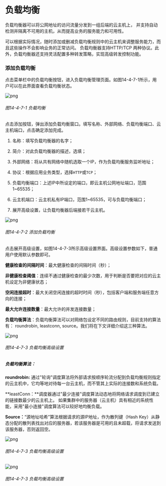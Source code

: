# 负载均衡

负载均衡器可以将公网地址的访问流量分发到一组后端的云主机上， 并支持自动检测并隔离不可用的主机，从而提高业务的服务能力和可用性。 

可以根据实际情况，随时添加或删减负载均衡规则中的云主机来调整服务能力，而且这些操作不会影响业务的正常访问。 负载均衡器支持HTTP/TCP 两种协议。此外，负载均衡器还支持灵活配置多种转发策略，实现高级转发控制功能。

### 添加负载均衡

点击菜单栏中的负载均衡按钮，进入负载均衡管理页面。如图14-4-7-1所示，用户可以在此界面查看负载均衡状态。


![png](../images/14-4-7-1.png "图14-4-7-1 负载均衡")
###### 图14-4-7-1  负载均衡

点击添加按钮，弹出添加负载均衡窗口。填写名称、外部网络、负载均衡端口、云主机端口，点击确定添加完成。

1. 名称：填写负载均衡器的名字；

2. 简介：对此负载均衡器的描述，选填；

3. 外部网络：将从共有网络中随机选取一个IP，作为负载均衡服务监听地址；

4. 协议：根据应用业务类型，选择`HTTP`或`TCP`；

5. 负载均衡端口：上述IP中所设定的端口，即云主机公网地址端口，范围1~65535；

6. 云主机端口：云主机私有IP端口，范围1~65535，可与负载均衡端口；

7. 展开高级设置，让负载均衡器后端接若干云主机。


![png](../images/14-4-7-2.png "图14-4-7-2 添加负载均衡")
###### 图14-4-7-2  添加负载均衡

点击展开高级设置，如图14-4-7-3所示高级设置界面。高级设置参数如下，普通用户使用默认参数即可。

**健康检查的间隔时间**：最大健康检查的间隔时间（秒）；

**非健康检查阈值**：连续不通过健康检查的最少次数，用于判断是否要把对应的云主机设定为非健康状态；

**空闲连接超时**：最大关闭空闲连接的超时时间（秒），包括客户端和服务端任意方向的连接；

**最大允许连接数量**：最大允许的并发连接数量；

**负载均衡算法**：负载均衡算法可以对网络包设定不同的路由规则，目前支持的算法有： roundrobin, leastconn, source。我们将在下文详细介绍这三种算法。

![png](../images/14-4-7-3.png "图14-4-7-3 负载均衡高级设置")
###### 图14-4-7-3  负载均衡高级设置

##### 负载均衡算法：

**roundrobin:** 通过"轮询"调度算法将外部请求按顺序轮流分配到负载均衡规则指定的云主机中，它均等地对待每一台云主机，而不管其上实际的连接数和系统负载。

**leastConn：**调度器通过"最少连接"调度算法动态地将网络请求调度到已建立的链接数最少的云主机上。 如果集群中的服务器（云主机）具有相近的系统性能，采用"最小连接"调度算法可以较好地均衡负载。

**Source：**“源地址哈希”算法根据请求的源IP地址，作为散列键（Hash Key）从静态分配的散列表找出对应的服务器，若该服务器是可用的且未超载，将请求发送到该服务器，否则返回空。

![png](../images/14-4-7-3.png "图14-4-7-3 负载均衡高级设置")
###### 图14-4-7-3  负载均衡高级设置

![png](../images/14-4-7-3.png "图14-4-7-3 负载均衡高级设置")
###### 图14-4-7-3  负载均衡高级设置


